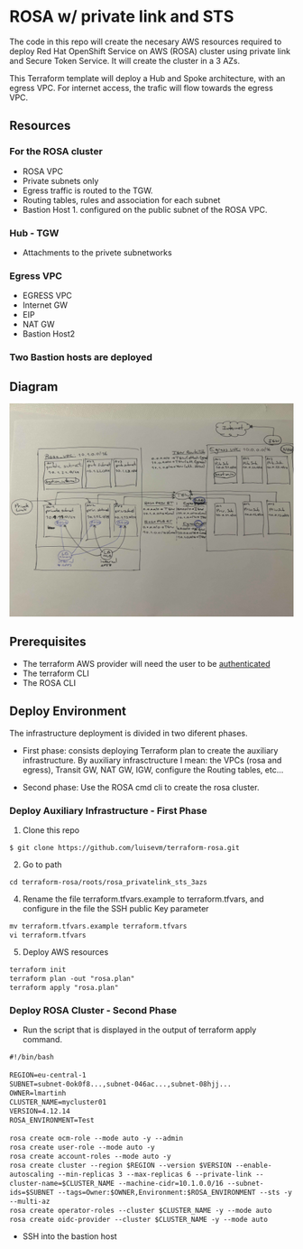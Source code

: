 # ROSA w/ private link and STS

The code in this repo will create the necesary AWS resources required to deploy Red Hat OpenShift Service on AWS (ROSA) cluster using private link and Secure Token Service.
It will create the cluster in a 3 AZs.

This Terraform template will deploy a Hub and Spoke architecture, with an egress VPC. For internet access, the trafic will flow towards the egress VPC.
## Resources

### For the ROSA cluster
 * ROSA VPC
 * Private subnets only
 * Egress traffic is routed to the TGW.
 * Routing tables, rules and association for each subnet
 * Bastion Host 1. configured on the public subnet of the ROSA VPC.

### Hub - TGW
 * Attachments to the privete subnetworks

### Egress VPC
 * EGRESS VPC
 * Internet GW
 * EIP
 * NAT GW
 * Bastion Host2

### Two Bastion hosts are deployed


## Diagram

![Quick Drawing](./images/quick-drawing.jpg)


## Prerequisites

 * The terraform AWS provider will need the user to be [authenticated](https://registry.terraform.io/providers/hashicorp/aws/latest/docs#authentication-and-configuration)
 * The terraform CLI
 * The ROSA CLI

## Deploy Environment
The infrastructure deployment is divided in two diferent phases. 
 * First phase: consists deploying Terraform plan to create the auxiliary infrastructure. By auxiliary infrasctructure I mean: the VPCs (rosa and egress), Transit GW, NAT GW, IGW, configure the Routing tables, etc... 

 * Second phase: Use the ROSA cmd cli to create the rosa cluster.

### Deploy Auxiliary Infrastructure - First Phase
1. Clone this repo
```
$ git clone https://github.com/luisevm/terraform-rosa.git
```

2. Go to path
```
cd terraform-rosa/roots/rosa_privatelink_sts_3azs
```

4. Rename the file terraform.tfvars.example to terraform.tfvars, and configure in the file the SSH public Key parameter
```
mv terraform.tfvars.example terraform.tfvars
vi terraform.tfvars
```

5. Deploy AWS resources
```
terraform init
terraform plan -out "rosa.plan"
terraform apply "rosa.plan"
```

### Deploy ROSA Cluster - Second Phase

- Run the script that is displayed in the output of terraform apply command.
```
#!/bin/bash

REGION=eu-central-1
SUBNET=subnet-0ok0f8...,subnet-046ac...,subnet-08hjj...
OWNER=lmartinh
CLUSTER_NAME=mycluster01
VERSION=4.12.14
ROSA_ENVIRONMENT=Test

rosa create ocm-role --mode auto -y --admin
rosa create user-role --mode auto -y
rosa create account-roles --mode auto -y
rosa create cluster --region $REGION --version $VERSION --enable-autoscaling --min-replicas 3 --max-replicas 6 --private-link --cluster-name=$CLUSTER_NAME --machine-cidr=10.1.0.0/16 --subnet-ids=$SUBNET --tags=Owner:$OWNER,Environment:$ROSA_ENVIRONMENT --sts -y --multi-az
rosa create operator-roles --cluster $CLUSTER_NAME -y --mode auto
rosa create oidc-provider --cluster $CLUSTER_NAME -y --mode auto
```

- SSH into the bastion host 


